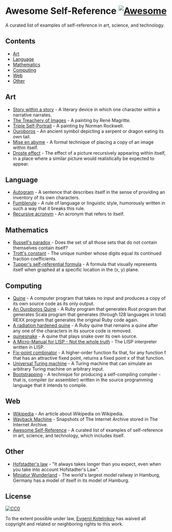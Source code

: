 # Awesome Self-Reference [![Awesome](https://awesome.re/badge.svg)](https://github.com/sindresorhus/awesome) 

A curated list of examples of self-reference in art, science, and technology.

## Contents

- [Art](#art)
- [Language](#language)
- [Mathematics](#mathematics)
- [Computing](#computing)
- [Web](#web)
- [Other](#other)

## Art

- [Story within a story](https://en.wikipedia.org/wiki/Story_within_a_story) - A literary device in which one character within a narrative narrates.
- [The Treachery of Images](https://collections.lacma.org/node/239578) - A painting by René Magritte.
- [Triple Self-Portrait](http://www.nrm.org/MT/text/TripleSelf.html) - A painting by Norman Rockwell.
- [Ouroboros](https://en.wikipedia.org/wiki/Ouroboros) - An ancient symbol depicting a serpent or dragon eating its own tail.
- [Mise en abyme](https://en.wikipedia.org/wiki/Mise_en_abyme) - A formal technique of placing a copy of an image within itself.
- [Droste effect](https://en.wikipedia.org/wiki/Droste_effect) - The effect of a picture recursively appearing within itself, in a place where a similar picture would realistically be expected to appear.

## Language

- [Autogram](https://en.wikipedia.org/wiki/Autogram) - A sentence that describes itself in the sense of providing an inventory of its own characters.
- [Fumblerule](https://en.wikipedia.org/wiki/Fumblerules) - A rule of language or linguistic style, humorously written in such a way that it breaks this rule.
- [Recursive acronym](https://en.wikipedia.org/wiki/Recursive_acronym) - An acronym that refers to itself.

## Mathematics

- [Russell's paradox](https://en.wikipedia.org/wiki/Russell%27s_paradox) - Does the set of all those sets that do not contain themselves contain itself?
- [Trott's constant](https://www.johndcook.com/blog/2019/06/07/trotts-constant/) - The unique number whose digits equal its continued fraction coefficients.
- [Tupper's self-referential formula](https://en.wikipedia.org/wiki/Tupper%27s_self-referential_formula) - A formula that visually represents itself when graphed at a specific location in the (x, y) plane.

## Computing

- [Quine](https://en.wikipedia.org/wiki/Quine_(computing)) - A computer program that takes no input and produces a copy of its own source code as its only output.
- [An Ouroboros Quine](https://github.com/mame/quine-relay) - A Ruby program that generates Rust program that generates Scala program that generates (through 128 languages in total) REXX program that generates the original Ruby code again.
- [A radiation hardened quine](https://github.com/mame/radiation-hardened-quine) - A Ruby quine that remains a quine after any one of the characters in its source code is removed.
- [quinesnake](https://github.com/taylorconor/quinesnake) - A quine that plays snake over its own source.
- [A Micro-Manual for LISP - Not the whole truth](https://github.com/jaseemabid/micromanual) - The LISP interpreter written in LISP.
- [Fix-point combinator](https://en.wikipedia.org/wiki/Fixed-point_combinator) - A higher-order function fix that, for any function f that has an attractive fixed point, returns a fixed point x of that function.
- [Universal Turing machine](https://en.wikipedia.org/wiki/Universal_Turing_machine) - A Turing machine that can simulate an arbitrary Turing machine on arbitrary input.
- [Bootstrapping](https://en.wikipedia.org/wiki/Bootstrapping_(compilers)) - A technique for producing a self-compiling compiler - that is, compiler (or assembler) written in the source programming language that it intends to compile.

## Web

- [Wikipedia](https://en.wikipedia.org/wiki/Wikipedia) - An article about Wikipedia on Wikipedia.
- [Wayback Machine](https://web.archive.org/web/*/https://web.archive.org/) - Snapshots of The Internet Archive stored in The Internet Archive.
- [Awesome Self-Reference](https://github.com/aztek/awesome-self-reference) - A curated list of examples of self-reference in art, science, and technology, which includes itself.

## Other

- [Hofstadter's law](https://en.wikipedia.org/wiki/Hofstadter%27s_law) - "It always takes longer than you expect, even when you take into account Hofstadter's Law".
- [Miniatur Wunderland](https://www.miniatur-wunderland.com/discover-wunderland/worlds/hamburg/speicherstadt/) - The world's largest model railway in Hamburg, Germany has a model of itself in its model of Hamburg.

## License

[![CC0](http://mirrors.creativecommons.org/presskit/buttons/88x31/svg/cc-zero.svg)](https://creativecommons.org/publicdomain/zero/1.0/)

To the extent possible under law, [Evgenii Kotelnikov](https://github.com/aztek) has waived all copyright and related or neighboring rights to this work.
